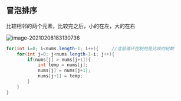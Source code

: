 ## 冒泡排序

比较相邻的两个元素，比较完之后，小的在左，大的在右

![image-20210208183130736](C:\Users\dingc\AppData\Roaming\Typora\typora-user-images\image-20210208183130736.png)



~~~java
for(int i=0; i<nums.length-1; i++){		//这层循环控制的是比较的轮数
    for(int j=0; j<nums.length-1-i; j++){
        if(nums[j] > nums[j+1]){
            int temp = nums[j];
            nums[j] = nums[j+1];
            nums[j+1] = temp;
        }
    }
}
~~~





